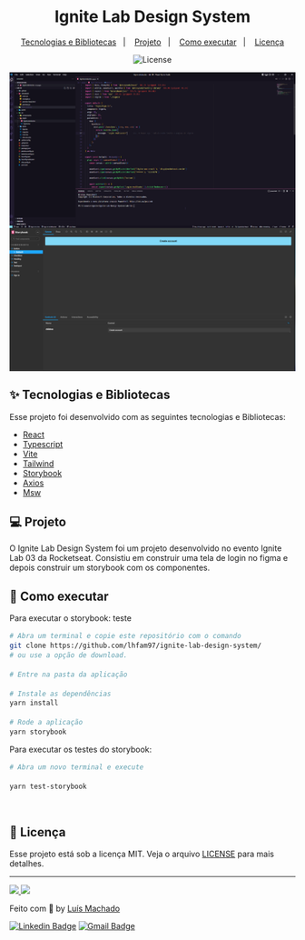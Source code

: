 <h1 align="center">Ignite Lab Design System</h1>

<p align="center">
  <a href="#-tecnologias-e-bibliotecas">Tecnologias e Bibliotecas</a>&nbsp;&nbsp;&nbsp;|&nbsp;&nbsp;&nbsp;
  <a href="#-projeto">Projeto</a>&nbsp;&nbsp;&nbsp;|&nbsp;&nbsp;&nbsp;
  <a href="#-como-executar">Como executar</a>&nbsp;&nbsp;&nbsp;|&nbsp;&nbsp;&nbsp;
  <a href="#memo-licença">Licença</a>
</p>

<p align="center">
  <img alt="License" src="https://img.shields.io/static/v1?label=license&message=MIT&color=8257E5&labelColor=000000">

</p>

<img src="./.github/images/code.png" alt="Terminal com testes" align="center" />

<img src="./.github/images/storybook.png" alt="storybook" align="center" />

## ✨ Tecnologias e Bibliotecas

Esse projeto foi desenvolvido com as seguintes tecnologias e Bibliotecas:

* <a href="https://reactjs.org"> React </a>
* <a href="https://www.typescriptlang.org"> Typescript </a>
* <a href="https://vitejs.dev"> Vite </a>
* <a href="https://tailwindcss.com"> Tailwind </a>
* <a href="https://storybook.js.org"> Storybook </a>
* <a href="https://axios-http.com"> Axios </a>
* <a href="https://mswjs.io"> Msw </a>

## 💻 Projeto

O Ignite Lab Design System foi um projeto desenvolvido no evento Ignite Lab 03 da Rocketseat. Consistiu em construir uma tela de login no figma e depois construir um storybook com os componentes.

## 🚀 Como executar

Para executar o storybook:
teste
```bash
# Abra um terminal e copie este repositório com o comando
git clone https://github.com/lhfam97/ignite-lab-design-system/
# ou use a opção de download.

# Entre na pasta da aplicação 

# Instale as dependências
yarn install

# Rode a aplicação
yarn storybook

```

Para executar os testes do storybook:

```bash
# Abra um novo terminal e execute

yarn test-storybook

```



<br>

## :memo: Licença

Esse projeto está sob a licença MIT. Veja o arquivo [LICENSE](LICENSE.md) para mais detalhes.

---

<a href="https://lhfam97.github.io/ignite-lab-design-system/" target="_blank">
<img src="https://user-images.githubusercontent.com/71772559/178192066-d52e0cf7-906e-4baa-80f3-4b49dde153c0.png" />
</a>

<a href="https://www.figma.com/file/0yTTAW5roa8h7Gh9bMZ4GH/Ignite-Lab-Design-System?node-id=0%3A1" target="_blank">
<img src="https://user-images.githubusercontent.com/71772559/178192253-4fe4757c-de57-4878-a38c-a483c25670b1.png" />
</a>

Feito com :purple_heart: by [Luís Machado](https://github.com/lhfam97)

[![Linkedin Badge](https://img.shields.io/badge/-Luis%20Machado-blue?style=flat-square&logo=Linkedin&logoColor=white&link=https://www.linkedin.com/in/luís-henrique-machado-98037a127/)](https://www.linkedin.com/in/luís-henrique-machado-98037a127/) 
[![Gmail Badge](https://img.shields.io/badge/-lhfam97@gmail.com-c14438?style=flat-square&logo=Gmail&logoColor=white&link=mailto:lhfam97@gmail.com)](mailto:lhfam97@gmail.com)
